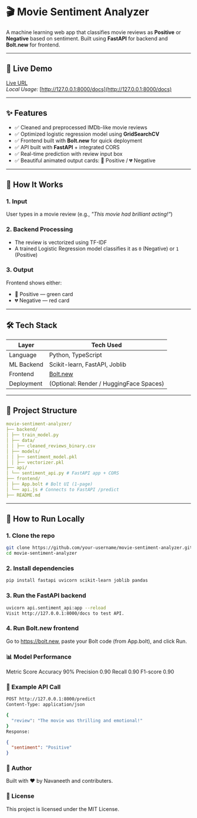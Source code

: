 # 🎬 Movie Sentiment Analyzer

A machine learning web app that classifies movie reviews as **Positive** or **Negative** based on sentiment. Built using **FastAPI** for backend and **Bolt.new** for frontend.

---

## 🚀 Live Demo

[Live URL](https://starlit-tartufo-83cb03.netlify.app/)  
_Local Usage:_ [http://127.0.0.1:8000/docs](http://127.0.0.1:8000/docs)

---

## ✨ Features

- ✅ Cleaned and preprocessed IMDb-like movie reviews
- ✅ Optimized logistic regression model using **GridSearchCV**
- ✅ Frontend built with **Bolt.new** for quick deployment
- ✅ API built with **FastAPI** + integrated CORS
- ✅ Real-time prediction with review input box
- ✅ Beautiful animated output cards: 💚 Positive / 💔 Negative

---

## 🧠 How It Works

### 1. **Input**  
User types in a movie review (e.g., _"This movie had brilliant acting!"_)

### 2. **Backend Processing**  
- The review is vectorized using TF-IDF  
- A trained Logistic Regression model classifies it as `0` (Negative) or `1` (Positive)

### 3. **Output**  
Frontend shows either:
- 💚 Positive — green card
- 💔 Negative — red card

---

## 🛠️ Tech Stack

| Layer        | Tech Used           |
|--------------|---------------------|
| Language     | Python, TypeScript  |
| ML Backend   | Scikit-learn, FastAPI, Joblib |
| Frontend     | [Bolt.new](https://bolt.new) |
| Deployment   | (Optional: Render / HuggingFace Spaces) |

---

## 📁 Project Structure
```yaml
movie-sentiment-analyzer/
├── backend/
│ ├── train_model.py 
│ ├── data/
│ │ ├── cleaned_reviews_binary.csv
│ ├── models/
│ │ ├── sentiment_model.pkl
│ │ ├── vectorizer.pkl
├── api/
│ └── sentiment_api.py # FastAPI app + CORS
├── frontend/
│ ├── App.bolt # Bolt UI (1-page)
│ └── api.js # Connects to FastAPI /predict
├── README.md
```

---

## 🧪 How to Run Locally

### 1. Clone the repo

```bash
git clone https://github.com/your-username/movie-sentiment-analyzer.git
cd movie-sentiment-analyzer
```
### 2. Install dependencies
```bash
pip install fastapi uvicorn scikit-learn joblib pandas
```
### 3. Run the FastAPI backend
```bash
uvicorn api.sentiment_api:app --reload
Visit http://127.0.0.1:8000/docs to test API.
```
### 4. Run Bolt.new frontend
Go to https://bolt.new, paste your Bolt code (from App.bolt), and click Run.

### 📊 Model Performance
Metric	   Score
Accuracy	 90%
Precision	 0.90
Recall	   0.90
F1-score	 0.90

### 🤖 Example API Call
```bash
POST http://127.0.0.1:8000/predict
Content-Type: application/json

{
  "review": "The movie was thrilling and emotional!"
}
Response:
```
```json
{
  "sentiment": "Positive"
}
```
### 📌 Author
Built with ❤️ by Navaneeth and contributers.

### 📄 License
This project is licensed under the MIT License.
